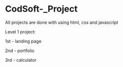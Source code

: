 # CodSoft-_Project

All projects are done with using html, css and javascript

Level 1 project:

1st - landing page

2nd - portfolio 

3rd - calculator
